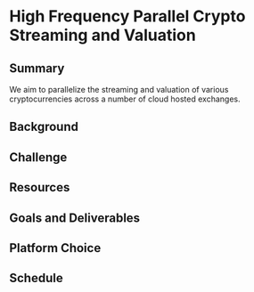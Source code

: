 # High Frequency Parallel Crypto Streaming and Valuation

## Summary
We aim to parallelize the streaming and valuation of various cryptocurrencies across a number of cloud hosted exchanges.

## Background

## Challenge

## Resources

## Goals and Deliverables

## Platform Choice

## Schedule
